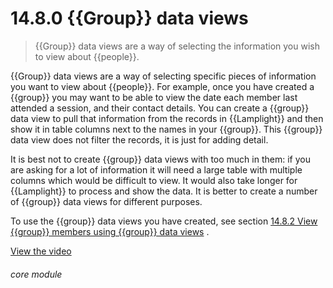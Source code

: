 # 14.8.0    {{Group}} data views

> {{Group}} data views are a way of selecting the information you wish to view about {{people}}. 

{{Group}} data views are a way of selecting specific pieces of information you want to view about {{people}}. For example, once you have created a {{group}} you may want to be able to view the date each member last attended a session, and their contact details. You can create a {{group}} data view to pull that information from the records in {{Lamplight}} and then show it in table columns next to the names in your {{group}}. This {{group}} data view does not filter the records, it is just for adding detail.

It is best not to create {{group}} data views with too much in them: if you are asking for a lot of information it will need a large table with multiple columns which would be difficult to view.  It would also take longer for {{Lamplight}} to process and show the data. It is  better to create a number of {{group}} data views for different purposes.

To use the {{group}} data views you have created, see section [14.8.2  View {{group}} members using {{group}} data views](/help/index/v/{{version}}/p/14.8.2) . 

[View the video](/help/video/id/21)
###### core module

